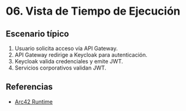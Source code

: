 # 06. Vista de Tiempo de Ejecución

## Escenario típico
1. Usuario solicita acceso vía API Gateway.
2. API Gateway redirige a Keycloak para autenticación.
3. Keycloak valida credenciales y emite JWT.
4. Servicios corporativos validan JWT.

## Referencias
- [Arc42 Runtime](https://docs.arc42.org/section-6/)
